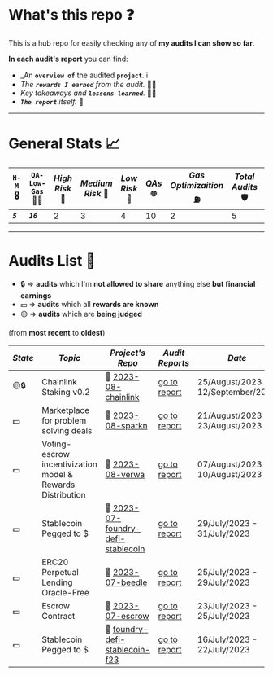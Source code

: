 # What's this repo ❓

This is a hub repo for easily checking any of **my audits I can show so far**.

**In each audit's report** you can find:

- \_An **`overview of`** the audited **`project`**. ℹ️
- _The **`rewards I earned`** from the audit._ 💸🧠
- _Key takeaways and **`lessons learned`**._ 👨‍💻
- _**`The report`** itself._ 📝

<hr/>

# General Stats 📈

| `H-M` 🎖️  | `QA-Low-Gas` 👨‍💻 | _High Risk_ 🏅 | _Medium Risk_ 🥈 | _Low Risk_ 🥉 | _QAs_ 🌐 | _Gas Optimizaition_ ⛽ | _Total Audits_ 🛡️ | _Total Earnings_ 💸 |
| --------- | --------------- | -------------- | ---------------- | ------------- | -------- | ---------------------- | ----------------- | ------------------- |
| **_`5`_** | **_`16`_**      | 2              | 3                | 4             | 10       | 2                      | 5                 | **_`197.07$`_**     |

<hr/>

# Audits List 📓

- 🔒 => **audits** which I'm **not allowed to share** anything else **but financial earnings**
- 💵 => **audits** which all **rewards are known**
- 🟡 => **audits** which are **being judged**

(from **most recent** to **oldest**)

| _State_ | _Topic_                                                    | _Project's Repo_                                                                                | _Audit Reports_                                                                                                              | _Date_                             |
| ------- | ---------------------------------------------------------- | ----------------------------------------------------------------------------------------------- | ---------------------------------------------------------------------------------------------------------------------------- | ---------------------------------- |
| 🟡🔒    | Chainlink Staking v0.2                                     | 🔗 [2023-08-chainlink](https://github.com/code-423n4/2023-08-chainlink)                         | [go to report](https://github.com/CarlosAlegreUr/Audits-By-CarlosAlegreUr/tree/main/reports/2023-08-chainlink)               | 25/August/2023 - 12/September/2023 |
| 💵      | Marketplace for problem solving deals                      | 🔗 [2023-08-sparkn](https://github.com/Cyfrin/2023-08-sparkn)                                   | [go to report](https://github.com/CarlosAlegreUr/Audits-By-CarlosAlegreUr/tree/main/reports/2023-08-sparkn)                  | 21/August/2023 - 23/August/2023    |
| 💵      | Voting-escrow incentivization model & Rewards Distribution | 🔗 [2023-08-verwa](https://github.com/code-423n4/2023-08-verwa)                                 | [go to report](https://github.com/CarlosAlegreUr/Audits-By-CarlosAlegreUr/tree/main/reports/2023-08-verwa)                   | 07/August/2023 - 10/August/2023    |
| 💵      | Stablecoin Pegged to $                                     | 🔗 [2023-07-foundry-defi-stablecoin](https://github.com/Cyfrin/2023-07-foundry-defi-stablecoin) | [go to report](https://github.com/CarlosAlegreUr/Audits-By-CarlosAlegreUr/tree/main/reports/2023-07-foundry-defi-stablecoin) | 29/July/2023 - 31/July/2023        |
| 💵      | ERC20 Perpetual Lending Oracle-Free                        | 🔗 [2023-07-beedle](https://github.com/Cyfrin/2023-07-beedle)                                   | [go to report](https://github.com/CarlosAlegreUr/Audits-By-CarlosAlegreUr/tree/main/reports/2023-07-beedle)                  | 25/July/2023 - 29/July/2023        |
| 💵      | Escrow Contract                                            | 🔗 [2023-07-escrow](https://github.com/Cyfrin/2023-07-escrow/tree/main)                         | [go to report](https://github.com/CarlosAlegreUr/Audits-By-CarlosAlegreUr/tree/main/reports/2023-07-escrow)                  | 23/July/2023 - 25/July/2023        |
| 💵      | Stablecoin Pegged to $                                     | 🔗 [foundry-defi-stablecoin-f23](https://github.com/Cyfrin/foundry-defi-stablecoin-f23/)        | [go to report](https://github.com/CarlosAlegreUr/AuditExamplePractice)                                                       | 16/July/2023 - 22/July/2023        |
